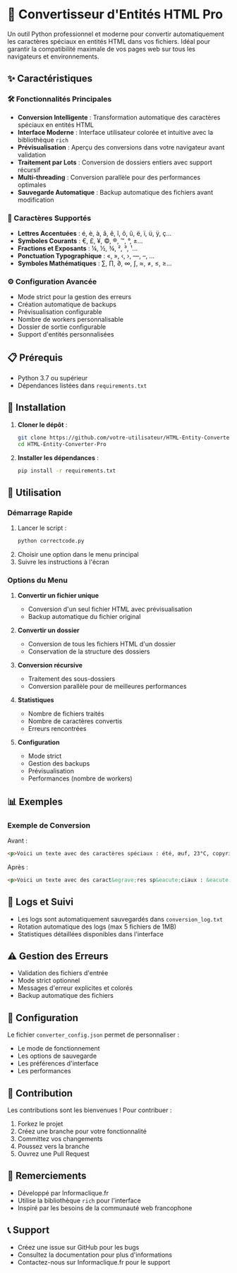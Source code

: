 # 🚀 Convertisseur d'Entités HTML Pro

Un outil Python professionnel et moderne pour convertir automatiquement les caractères spéciaux en entités HTML dans vos fichiers. Idéal pour garantir la compatibilité maximale de vos pages web sur tous les navigateurs et environnements.

## ✨ Caractéristiques

### 🛠️ Fonctionnalités Principales
- **Conversion Intelligente** : Transformation automatique des caractères spéciaux en entités HTML
- **Interface Moderne** : Interface utilisateur colorée et intuitive avec la bibliothèque `rich`
- **Prévisualisation** : Aperçu des conversions dans votre navigateur avant validation
- **Traitement par Lots** : Conversion de dossiers entiers avec support récursif
- **Multi-threading** : Conversion parallèle pour des performances optimales
- **Sauvegarde Automatique** : Backup automatique des fichiers avant modification

### 🎯 Caractères Supportés
- **Lettres Accentuées** : é, è, à, â, ê, î, ô, û, ë, ï, ü, ÿ, ç...
- **Symboles Courants** : €, £, ¥, ©, ®, ™, °, ±...
- **Fractions et Exposants** : ¼, ½, ¾, ², ³, ¹...
- **Ponctuation Typographique** : «, », ‹, ›, —, –, …
- **Symboles Mathématiques** : ∑, ∏, ∂, ∞, ∫, ≈, ≠, ≤, ≥...

### ⚙️ Configuration Avancée
- Mode strict pour la gestion des erreurs
- Création automatique de backups
- Prévisualisation configurable
- Nombre de workers personnalisable
- Dossier de sortie configurable
- Support d'entités personnalisées

## 📋 Prérequis

- Python 3.7 ou supérieur
- Dépendances listées dans `requirements.txt`

## 🔧 Installation

1. **Cloner le dépôt** :
   ```bash
   git clone https://github.com/votre-utilisateur/HTML-Entity-Converter-Pro.git
   cd HTML-Entity-Converter-Pro
   ```

2. **Installer les dépendances** :
   ```bash
   pip install -r requirements.txt
   ```

## 📖 Utilisation

### Démarrage Rapide
1. Lancer le script :
   ```bash
   python correctcode.py
   ```
2. Choisir une option dans le menu principal
3. Suivre les instructions à l'écran

### Options du Menu
1. **Convertir un fichier unique**
   - Conversion d'un seul fichier HTML avec prévisualisation
   - Backup automatique du fichier original

2. **Convertir un dossier**
   - Conversion de tous les fichiers HTML d'un dossier
   - Conservation de la structure des dossiers

3. **Conversion récursive**
   - Traitement des sous-dossiers
   - Conversion parallèle pour de meilleures performances

4. **Statistiques**
   - Nombre de fichiers traités
   - Nombre de caractères convertis
   - Erreurs rencontrées

5. **Configuration**
   - Mode strict
   - Gestion des backups
   - Prévisualisation
   - Performances (nombre de workers)

## 📊 Exemples

### Exemple de Conversion
Avant :
```html
<p>Voici un texte avec des caractères spéciaux : été, œuf, 23°C, copyright ©</p>
```

Après :
```html
<p>Voici un texte avec des caract&egrave;res sp&eacute;ciaux : &eacute;t&eacute;, &oelig;uf, 23&deg;C, copyright &copy;</p>
```

## 📝 Logs et Suivi

- Les logs sont automatiquement sauvegardés dans `conversion_log.txt`
- Rotation automatique des logs (max 5 fichiers de 1MB)
- Statistiques détaillées disponibles dans l'interface

## ⚠️ Gestion des Erreurs

- Validation des fichiers d'entrée
- Mode strict optionnel
- Messages d'erreur explicites et colorés
- Backup automatique des fichiers

## 🔄 Configuration

Le fichier `converter_config.json` permet de personnaliser :
- Le mode de fonctionnement
- Les options de sauvegarde
- Les préférences d'interface
- Les performances

## 🤝 Contribution

Les contributions sont les bienvenues ! Pour contribuer :

1. Forkez le projet
2. Créez une branche pour votre fonctionnalité
3. Committez vos changements
4. Poussez vers la branche
5. Ouvrez une Pull Request

## 🙏 Remerciements

- Développé par Informaclique.fr
- Utilise la bibliothèque `rich` pour l'interface
- Inspiré par les besoins de la communauté web francophone

## 📞 Support

- Créez une issue sur GitHub pour les bugs
- Consultez la documentation pour plus d'informations
- Contactez-nous sur Informaclique.fr pour le support
